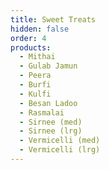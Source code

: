 ```yaml
---
title: Sweet Treats
hidden: false
order: 4
products:
  - Mithai
  - Gulab Jamun
  - Peera
  - Burfi
  - Kulfi
  - Besan Ladoo
  - Rasmalai
  - Sirnee (med)
  - Sirnee (lrg)
  - Vermicelli (med)
  - Vermicelli (lrg)
---
```

